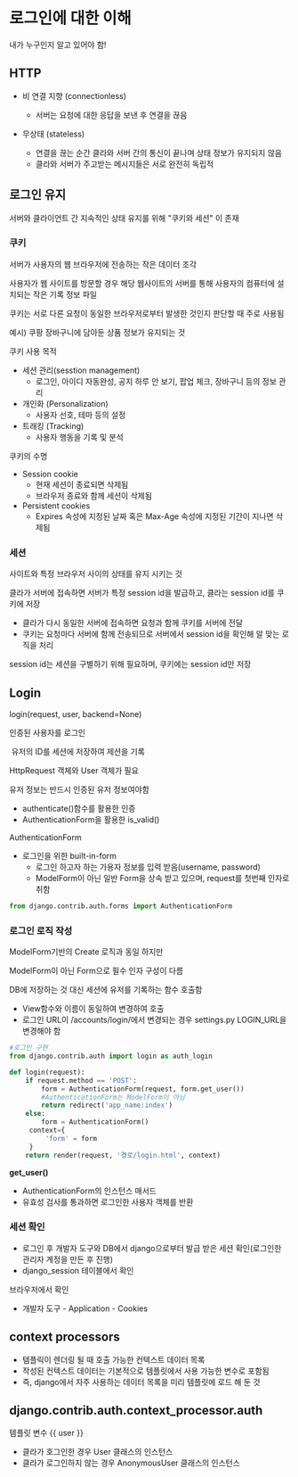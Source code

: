 # 로그인에 대한 이해

내가 누구인지 알고 있어야 함!

## HTTP

- 비 연결 지향 (connectionless)

  - 서버는 요청에 대한 응답을 보낸 후 연결을 끊음

    

- 무상태 (stateless)

  - 연결을 끊는 순간 클라와 서버 간의 통신이 끝나며 상태 정보가 유지되지 않음
  - 클라와 서버가 주고받는 메시지들은 서로 완전히 독립적



## 로그인 유지

서버와 클라이언트 간 지속적인 상태 유지를 위해 "쿠키와 세션" 이 존재



### 쿠키

서버가 사용자의 웹 브라우저에 전송하는 작은 데이터 조각

사용자가 웹 사이트를 방문할 경우 해당 웹사이트의 서버를 통해 사용자의 컴퓨터에 설치되는 작은 기록 정보 파일

쿠키는 서로 다른 요청이 동일한 브라우저로부터 발생한 것인지 판단할 때 주로 사용됨 

예시) 쿠팡 장바구니에 담아둔 상품 정보가 유지되는 것



쿠키 사용 목적

- 세션 관리(sesstion management)
  - 로그인, 아이디 자동완성, 공지 하루 안 보기, 팝업 체크, 장바구니 등의 정보 관리
- 개인화 (Personalization)
  - 사용자 선호, 테마 등의 설정
- 트래킹 (Tracking)
  - 사용자 행동을 기록 및 분석

쿠키의 수명

- Session cookie
  - 현재 세션이 종료되면 삭제됨
  - 브라우저 종료와 함께 세션이 삭제됨
- Persistent cookies
  - Expires 속성에 지정된 날짜 혹은 Max-Age 속성에 지정된 기간이 지나면 삭제됨



### 세션

사이트와 특정 브라우저 사이의 상태를 유지 시키는 것 

클라가 서버에 접속하면 서버가 특정 session id을 발급하고, 클라는 session id를 쿠키에 저장

- 클라가 다시 동일한 서버에 접속하면 요청과 함께 쿠키를 서버에 전달
- 쿠키는 요청마다 서버에 함께 전송되므로 서버에서 session id을 확인해 알 맞는 로직을 처리

session id는 세션을 구별하기 위해 필요하며, 쿠키에는 session id만 저장



## Login

login(request, user, backend=None)

인증된 사용자를 로그인

​	유저의 ID를 세션에 저장하여 제션을 기록

HttpRequest 객체와 User 객체가 필요

 유저 정보는 반드시 인증된 유저 정보여야함

- authenticate()함수를 활용한 인증
- AuthenticationForm을 활용한 is_valid()

AuthenticationForm

- 로그인을 위한 built-in-form
  - 로그인 하고자 하는 가용자 정보를 입력 받음(username, password)
  - ModelForm이 아닌 일반 Form을 상속 받고 있으며, request를 첫번째 인자로 취함

```python
from django.contrib.auth.forms import AuthenticationForm
```



### 로그인 로직 작성

ModelForm기반의 Create 로직과 동일 하지만 

ModelForm이 아닌 Form으로 필수 인자 구성이 다름

DB에 저장하는 것 대신 세션에 유저를 기록하는 함수 호출함

- View함수와 이름이 동일하여 변경하여 호출
- 로그인 URL이 /accounts/login/에서 변경되는 경우 settings.py LOGIN_URL을 변경해야 함

```python
#로그인 구현
from django.contrib.auth import login as auth_login

def login(request):
    if request.method == 'POST':
        form = AuthenticationForm(request, form.get_user())
        #AuthenticationForm는 ModelForm이 아님
        return redirect('app_name:index')
    else:
        form = AuthenticationForm()
     context={
         'form' = form
     }
    return render(request, '경로/login.html', context)
```

**get_user()**

- AuthenticationForm의 인스턴스 매서드
- 유효성 검사를 통과하면 로그인한 사용자 객체를 반환



### 세션 확인

- 로그인 후 개발자 도구와 DB에서 django으로부터 발급 받은 세션 확인(로그인한 관리자 계정을 만든 후 진행)
- django_session 테이블에서 확인

브라우저에서 확인

- 개발자 도구 - Application - Cookies



## context processors

- 템플릭이 렌더링 될 때 호출 가능한 컨텍스트 데이터 목록
- 작성된 컨텍스트 데이터는 기본적으로 템플릿에서 사용 가능한 변수로 포함됨
- 즉,  django에서 자주 사용하는 데이터 목록을 미리 템플릿에 로드 해 둔 것



## django.contrib.auth.context_processor.auth

템플릿 변수 {{ user }}

- 클라가 호그인한 경우 User 클래스의 인스턴스
- 클라가 로그인하지 않는 경우 AnonymousUser 클래스의 인스턴스